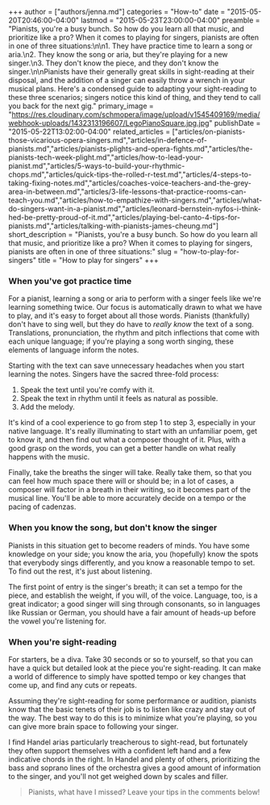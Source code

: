 +++
author = ["authors/jenna.md"]
categories = "How-to"
date = "2015-05-20T20:46:00-04:00"
lastmod = "2015-05-23T23:00:00-04:00"
preamble = "Pianists, you're a busy bunch. So how do you learn all that music, and prioritize like a pro? When it comes to playing for singers, pianists are often in one of three situations:\n\n1. They have practice time to learn a song or aria.\n2. They know the song or aria, but they're playing for a new singer.\n3. They don't know the piece, and they don't know the singer.\n\nPianists have their generally great skills in sight-reading at their disposal, and the addition of a singer can easily throw a wrench in your musical plans. Here's a condensed guide to adapting your sight-reading to these three scenarios; singers notice this kind of thing, and they tend to call you back for the next gig."
primary_image = "https://res.cloudinary.com/schmopera/image/upload/v1545409169/media/webhook-uploads/1432313196607/LegoPianoSquare.jpg.jpg"
publishDate = "2015-05-22T13:02:00-04:00"
related_articles = ["articles/on-pianists-those-vicarious-opera-singers.md","articles/in-defence-of-pianists.md","articles/pianists-plights-and-opera-fights.md","articles/the-pianists-tech-week-plight.md","articles/how-to-lead-your-pianist.md","articles/5-ways-to-build-your-rhythmic-chops.md","articles/quick-tips-the-rolled-r-test.md","articles/4-steps-to-taking-fixing-notes.md","articles/coaches-voice-teachers-and-the-grey-area-in-between.md","articles/3-life-lessons-that-practice-rooms-can-teach-you.md","articles/how-to-empathize-with-singers.md","articles/what-do-singers-want-in-a-pianist.md","articles/leonard-bernstein-nyfos-i-think-hed-be-pretty-proud-of-it.md","articles/playing-bel-canto-4-tips-for-pianists.md","articles/talking-with-pianists-james-cheung.md"]
short_description = "Pianists, you&#039;re a busy bunch. So how do you learn all that music, and prioritize like a pro? When it comes to playing for singers, pianists are often in one of three situations:"
slug = "how-to-play-for-singers"
title = "How to play for singers"
+++

### When you've got practice time

For a pianist, learning a song or aria to perform with a singer feels like we're learning something twice. Our focus is automatically drawn to what we have to play, and it's easy to forget about all those words. Pianists (thankfully) don't have to sing well, but they do have to *really know* the text of a song. Translations, pronunciation, the rhythm and pitch inflections that come with each unique language; if you're playing a song worth singing, these elements of language inform the notes.

Starting with the text can save unnecessary headaches when you start learning the notes. Singers have the sacred three-fold process: 

1. Speak the text until you're comfy with it.
2. Speak the text in rhythm until it feels as natural as possible.
3. Add the melody.

It's kind of a cool experience to go from step 1 to step 3, especially in your native language. It's really illuminating to start with an unfamiliar poem, get to know it, and then find out what a composer thought of it. Plus, with a good grasp on the words, you can get a better handle on what really happens with the music.

Finally, take the breaths the singer will take. Really take them, so that you can feel how much space there will or should be; in a lot of cases, a composer will factor in a breath in their writing, so it becomes part of the musical line. You'll be able to more accurately decide on a tempo or the pacing of cadenzas.

### When you know the song, but don't know the singer

Pianists in this situation get to become readers of minds. You have some knowledge on your side; you know the aria, you (hopefully) know the spots that everybody sings differently, and you know a reasonable tempo to set. To find out the rest, it's just about listening. 

The first point of entry is the singer's breath; it can set a tempo for the piece, and establish the weight, if you will, of the voice. Language, too, is a great indicator; a good singer will sing through consonants, so in languages like Russian or German, you should have a fair amount of heads-up before the vowel you're listening for.

### When you're sight-reading

For starters, be a diva. Take 30 seconds or so to yourself, so that you can have a quick but detailed look at the piece you're sight-reading. It can make a world of difference to simply have spotted tempo or key changes that come up, and find any cuts or repeats.

Assuming they're sight-reading for some performance or audition, pianists know that the basic tenets of their job is to listen like crazy and stay out of the way. The best way to do this is to minimize what you're playing, so you can give more brain space to following your singer. 

I find Handel arias particularly treacherous to sight-read, but fortunately they often support themselves with a confident left hand and a few indicative chords in the right. In Handel and plenty of others, prioritizing the bass and soprano lines of the orchestra gives a good amount of information to the singer, and you'll not get weighed down by scales and filler.

> Pianists, what have I missed? Leave your tips in the comments below!


